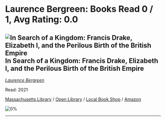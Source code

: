 # Laurence Bergreen:  Books Read 0 / 1, Avg Rating: 0.0 

## ![In Search of a Kingdom: Francis Drake, Elizabeth I, and the Perilous Birth of the British Empire](http://books.google.com/books/content?id=ASaWzQEACAAJ&printsec=frontcover&img=1&zoom=5&source=gbs_api) In Search of a Kingdom: Francis Drake, Elizabeth I, and the Perilous Birth of the British Empire
*[Laurence Bergreen](../authors/LaurenceBergreen)*

Read: 2021

[Massachusetts Library](https://library.minlib.net/search/i=9780062875358) / [Open Library](https://openlibrary.org/isbn/9780062875358) / [Local Book Shop](https://bookshop.org/book/9780062875358) / [Amazon](https://amazon.com/dp/0062875361)

![0%](https://geps.dev/progress/0) 



---
